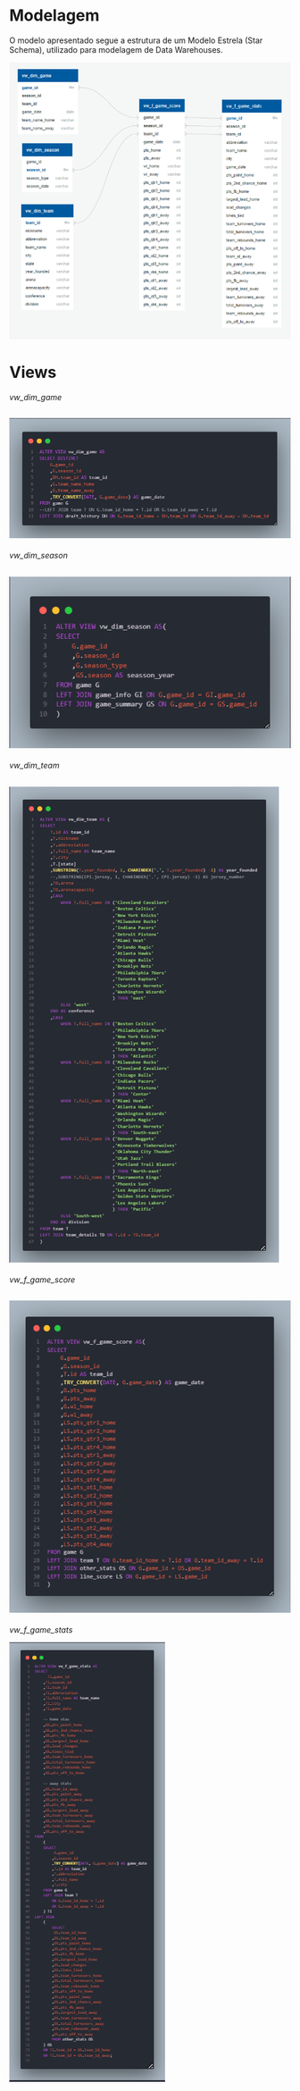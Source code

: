 # **Modelagem**

O modelo apresentado segue a estrutura de um Modelo Estrela (Star Schema), utilizado para modelagem de Data Warehouses.

![alt text](image.png)

# Views

*vw_dim_game*

![alt text](image-1.png)
--
*vw_dim_season*

![alt text](image-2.png)
--
*vw_dim_team*

![alt text](image-3.png)
--
*vw_f_game_score*

![alt text](image-4.png)
--
*vw_f_game_stats*

![alt text](image-5.png)